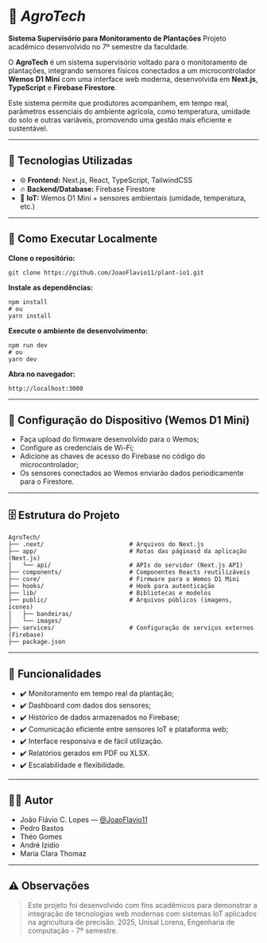 # 🌱 *AgroTech*

**Sistema Supervisório para Monitoramento de Plantações**
Projeto acadêmico desenvolvido no 7º semestre da faculdade.

O **AgroTech** é um sistema supervisório voltado para o monitoramento de plantações, integrando sensores físicos conectados a um microcontrolador **Wemos D1 Mini** com uma interface web moderna, desenvolvida em **Next.js**, **TypeScript** e **Firebase Firestore**.

Este sistema permite que produtores acompanhem, em tempo real, parâmetros essenciais do ambiente agrícola, como temperatura, umidade do solo e outras variáveis, promovendo uma gestão mais eficiente e sustentável.

---

## 🚀 Tecnologias Utilizadas

* 🌐 **Frontend:** Next.js, React, TypeScript, TailwindCSS
* 🔥 **Backend/Database:** Firebase Firestore
* 📡 **IoT:** Wemos D1 Mini + sensores ambientais (umidade, temperatura, etc.)

---

## 🔧 Como Executar Localmente

**Clone o repositório:**

```
git clone https://github.com/JoaoFlavio11/plant-io1.git
```

**Instale as dependências:**

```
npm install
# ou
yarn install
```

**Execute o ambiente de desenvolvimento:**

```
npm run dev
# ou
yarn dev
```

**Abra no navegador:**

```
http://localhost:3000
```
---

## 🔌 Configuração do Dispositivo (Wemos D1 Mini)

* Faça upload do firmware desenvolvido para o Wemos;
* Configure as credenciais de Wi-Fi;
* Adicione as chaves de acesso do Firebase no código do microcontrolador;
* Os sensores conectados ao Wemos enviarão dados periodicamente para o Firestore.

---

## 🗄️ Estrutura do Projeto

```
AgroTech/
├── .next/                        # Arquivos do Next.js
├── app/                          # Rotas das páginasd da aplicação (Next.js)
│   └── api/                      # APIs do servidor (Next.js API)
├── components/                   # Componentes Reacts reutilizáveis
├── core/                         # Firmware para o Wemos D1 Mini
├── hooks/                        # Hook para autenticação
├── lib/                          # Bibliotecas e modelos
├── public/                       # Arquivos públicos (imagens, ícones)
│   ├── bandeiras/
│   └── images/
├── services/                     # Configuração de serviços externos (Firebase)
├── package.json

```
---

## 📜 Funcionalidades

* ✔️ Monitoramento em tempo real da plantação;
* ✔️ Dashboard com dados dos sensores;
* ✔️ Histórico de dados armazenados no Firebase;
* ✔️ Comunicação eficiente entre sensores IoT e plataforma web;
* ✔️ Interface responsiva e de fácil utilização.
* ✔️ Relatórios gerados em PDF ou XLSX.
* ✔️ Escalabilidade e flexibilidade.

---

## 👨‍💻 Autor

* João Flávio C. Lopes — [@JoaoFlavio11](https://github.com/JoaoFlavio11)
* Pedro Bastos
* Théo Gomes 
* André Izidio
* Maria Clara Thomaz
---

## ⚠️ Observações

> Este projeto foi desenvolvido com fins acadêmicos para demonstrar a integração de tecnologias web modernas com sistemas IoT aplicados na agricultura de precisão.
> 2025, Unisal Lorena, Engenharia de computação - 7º semestre.



